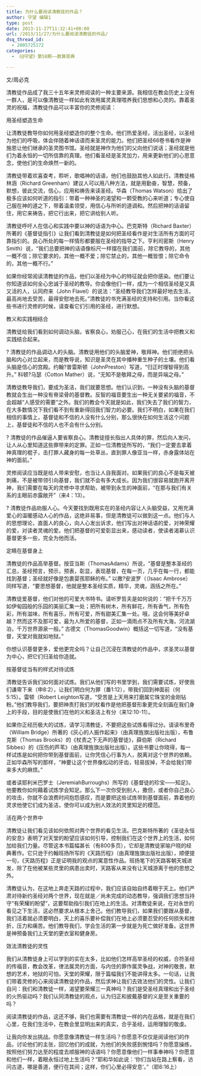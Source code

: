```yaml
---
title: 为什么要阅读清教徒的作品？
author: 守望 编辑1
type: post
date: 2013-11-27T11:32:41+00:00
url: /2013/11/27/为什么要阅读清教徒的作品/
dsq_thread_id:
  - 2005725172
categories:
  - 《@守望》第58期——数算恩典

---
```

文/周必克

清教徒作品成了我三十五年来灵修阅读的一种主要来源。我相信在教会历史上没有一群人，是可以像清教徒一样如此有效用属灵真理喂养我们思想和心灵的。靠着圣灵的祝福，清教徒作品可以丰富你的灵修阅读：<!--more-->

用圣经塑造生命

让清教徒教导你如何用圣经塑造你的整个生命。他们热爱圣经，活出圣经，以圣经为他们的呼吸，体会伴随着神话语而来圣灵的能力。他们把圣经66卷书看作是神施恩让他们继承的圣灵图书馆。圣经就是神作为他们的父向他们说话；圣经就是他们为着永恒的一切所信靠的真理。他们看圣经是圣灵加力，用来更新他们的心思意念，使他们的生命焕然一新的。

清教徒带着欢喜查考，聆听，歌唱神的话语，他们也鼓励其他人如此行。清教徒格林涵（Richard Greenham）建议人可以用八种方法，就是用勤奋，智慧，预备，默想，彼此交流，信心，应用和祷告来读圣经。华森（Thomas Watson）给出了极多应该如何听道的指引：带着一种神圣的渴望和一颗受教的心来听道；专心使自己服在神的道之下，带着温柔领受，用信心与所听的道调和。然后把神的话语留住，用它来祷告，把它行出来，把它讲给别人听。

清教徒呼吁人在信心和实践中要以神的话语为中心。巴克斯特（Richard Baxter）所著的《基督徒指引》让我们看到清教徒是如何把圣经看作是对生活所有方面的可靠指引的。良心所处的每一样情形都要服在圣经的指导之下。亨利司密斯（Henry Smith）说，“我们总要把神的话语像标尺一样摆在我们面前，除它教导的，其他一概不信；除它要求的，其他一概不爱；除它禁止的，其他一概皆恨；除它命令的，其他一概不行。”

如果你经常阅读清教徒的作品，他们以圣经为中心的特征就会把你感染。他们要让你知道该如何全心忠诚于圣经的教导。你会像他们一样，成为一个相信圣经是又真又活的人，认同府来（John Flavel）的说法：“圣经教导我们怎样最好地去生活，最高尚地去受苦，最得安慰地去死。”清教徒的书充满圣经的支持和引用。当你看这些书进行灵修的时候，请查看它们引用的圣经，进行默想。

教义和实践相结合

清教徒给我们看到如何调动头脑，省察良心，劝服己心，在我们的生活中把教义和实践结合起来。

? 清教徒的作品调动人的头脑。清教徒用他们的头脑爱神，敬拜神。他们拒绝把头脑和内心对立起来，而是教导说，知识是圣灵在其中播种重生种子的土壤。他们看头脑是信心的宫殿。约翰?普雷斯顿（JohnPreston）写道，“归正时理智得到高升。” 科顿?马瑟（Cotton Mather）说，“无知不是敬拜之母，而是异端之母。”

清教徒教导我们，要成为圣洁，我们就要思想。他们认识到，一种没有头脑的基督教就会生出一种没有脊梁骨的基督教。反智的福音要生出一种无关要紧的福音，不会超越“人感受的需要”之外。我们的教会今天就是如此，我们失去了我们的智力，在大多数情况下我们看不到有重新得回我们智力的必要。我们不明白，如果在我们相信的事情上，基督徒和不信的人没有什么分别，那么很快在如何生活这个问题上，基督徒和不信的人也不会有什么分别。

? 清教徒的作品催逼人要省察良心。清教徒擅长指出人具体的罪，然后向人发问，让人从心里知道这些罪带来的定罪。正如一位清教徒所写的，“我们一定要去拿着神真理的棍子，击打罪人藏身的每一处草丛，直到罪人像亚当一样，赤身露体站在神的面前。”

灵修阅读应当既是给人带来安慰，也当让人自我面对。如果我们的良心不是每天被刺痛，不是被带领引向基督，我们就不会有多大成长。因为我们很容易就跑开离开神，我们需要在每天的灵修中寻求帮助，被带到永生的神面前，“在那与我们有关系的主眼前赤露敞开”（来4：13）。

? 清教徒作品劝服人心。今天要找到既用实在的圣经内容让人头脑受益，又用充满爱心的温暖感动人心的作品，这绝非易事，但是清教徒可以做到这一点。他们与人的思想理论，直面人的良心，向人心发出诉求，他们写出对神话语的爱，对神荣耀的爱，对读者灵魂的爱。他们把基督的可爱彰显出来，感动读者，使读者渴慕认识基督更多一些，完全为他而活。

定睛在基督身上

清教徒的作品高举基督。按亚当斯（ThomasAdams）所说，“基督是整本圣经的汇总，圣经预言，预示，预表，彰显，表现基督，在每一页，几乎在每一行，都能找到基督；圣经就好像是包裹婴孩耶稣的布。” 以撒?安波罗（（Isaac Ambrose）同样写道，“要思想基督，他就是整本圣经实质，精华，灵魂，涵括之所在。”

清教徒爱基督，他们对他的可爱大书特书。请听罗哲夫是如何说的：“把千千万万如伊甸园般的乐园的美丽汇集一处；把所有树木，所有鲜花，所有香气，所有色彩，所有滋味，所有喜乐，所有可爱，所有甜美汇集一处。哦，这会何等美好卓越？然而这不及那可爱，最为人所爱的基督，正如一滴雨点不及所有大海，河流湖泊，千万世界源泉一般。” 古德文（ThomasGoodwin）概括这一切写道，“没有基督，天堂对我就如地狱。”

你想认识基督更多，爱他更完全吗？让自己沉浸在清教徒的作品中，求圣灵以基督为中心，把它们归圣给你造就。

按基督徒当有的样式对待试炼

清教徒告诉我们如何面对试炼。我们从他们写的书里学到，我们需要试炼，好使我们谦卑下来（申8:2），让我们明白何为罪（番1:12），带我们回到神面前（何5:15）。雷顿（Robert Leighton写道，“受苦是上天用来打磨属它珠宝的金刚钻粉。”他们教导我们，要把神责打我们的杖看作是他把基督形象更完全刻画在我们身上的手段，目的是使我们在他的义和圣洁上有分（来12:10-11）。

如果你正经历极大的试炼，请学习清教徒，不要把这些试炼看得过分。请读布里奇（William Bridge）所著的《灰心的人振作起来》（由真理旌旗出版社出版），布鲁克斯（Thomas Brooks）的《杖责之下无声的基督徒》，薛伯斯（Richard Sibbes）的《压伤的芦苇》（由真理旌旗出版社出版）。这些书要让你晓得，每一样试炼是如何把你带到基督面前，让你凭信心行事为人，脱离对这个世界的依赖。正如华森所写的那样，“神要让这个世界像松动的牙齿，轻易拔掉，不会给我们带来多大的麻烦。”

或者读耶利米巴罗士（JeremiahBurroughs）所写的《基督徒的珍宝——知足》。他要教你如何藉着试炼学会知足。那么下一次你受到别人，撒但，或者你自己良心的攻击，你就不会浪费时间抱怨感叹，而是要把这些试炼带到基督面前，靠着他的灵求他使它们成为圣洁，使你可以成为别人效法的灵里知足的模范。

活在两个世界中

清教徒让我们看见该如何依照对两个世界的看见生活。巴克斯特所著的《圣徒永恒的安息》表明了对天堂的盼望应该如何引导，控制我们在这个世界上的生活，如何加给我们力量。尽管这本书篇幅甚长（有800多页），它却是清教徒家喻户晓的经典著作。它只逊于约翰班扬所写的《天路历程》（由真理旌旗出版社出版），顺便提一句，《天路历程》正是证明我的观点的寓意性作品。班扬笔下的天路客朝天城进发，除了在他被某些灵里的病患出卖时，天路客从来没有让天城游离于他的思想之外。

清教徒认为，在这地上奔走天路的过程中，我们应该自始自终着眼于天上。他们严肃对待新约圣经对两个世界，现在就是／尚未完成的动态教导，强调我们思想当持守“有荣耀的盼望”，这要帮助指引我们在地上的生活。对清教徒来说，在对永世的看见之下生活，这必然要求从根本上舍己。他们教导我们，如果我们要跟从基督，我们活着就必须要明白，天上的喜乐要补偿我们在地上必须要忍受的任何损失和挫折，压力和痛苦。他们教导我们，学会生活的第一步就是为死亡做好准备。这世界是神预备我们上天堂的更衣室和健身房。

效法清教徒的灵性

我们从清教徒身上可以学到的实在太多，比如他们怎样高举圣经的权威，合符圣经的传福音，教会改革，律法属灵的方面，与内住的罪作属灵争战，对神的敬畏，默想的艺术，地狱的可怕，天堂的荣耀，限于篇幅我们不能讲得太多。一句话，让我们带着灵修的心来阅读清教徒的作品，然后求神让我们去效法他们的灵性。让我们自问：我们和清教徒一样，渴望要荣耀三一真神吗？我们是受圣经真理和出于圣经的火热驱动吗？我们认同清教徒的观点，认为归正和披戴基督的义是至关重要的吗？

阅读清教徒的作品，这还不够，我们也需要有清教徒一样的内在品格，就是在我们心里，在我们生活中，在教会里显明出来的真实，合乎圣经，运用理智的敬虔。

让我向你发出挑战。你愿意像清教徒一样生活吗？你愿意不仅仅是阅读他们的作品，讨论他们的主张，回忆他们的成就，为他们的失败感到惋惜吗？你愿意操练，按照他们努力达至的程度去顺服神的话语吗？你愿意像他们一样事奉神吗？你愿意和他们一样，着眼永恒过地上生活吗？“耶和华如此说：‘你们当站在路上察看，访问古道，哪是善道，便行在其间；这样，你们心里必得安息’。”（耶6:16上）